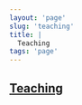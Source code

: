 ```yaml
---
layout: 'page'
slug: 'teaching'
title: |
  Teaching
tags: 'page'
---
```


<h2 class="text-3xl font-semibold mb-4"><a class="rounded-sm focus:outline-none focus:ring-2 focus:ring-offset-2 dark:focus:ring-offset-gray-900 dark:focus:ring-pink-400 focus:ring-pink-700" href="/pages/teaching">Teaching</a></h2>

<div class="space-y-3">

</div>


